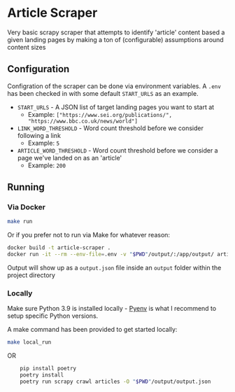 # Article Scraper

Very basic scrapy scraper that attempts to identify 'article' content based a given landing pages by making a ton of (configurable) assumptions around content sizes

## Configuration

Configration of the scraper can be done via environment variables. A `.env` has been checked in with some default `START_URLS` as an example. 

- `START_URLS` - A JSON list of target landing pages you want to start at
    - Example: `["https://www.sei.org/publications/", "https://www.bbc.co.uk/news/world"]`
- `LINK_WORD_THRESHOLD` - Word count threshold before we consider following a link
    - Example: `5`
- `ARTICLE_WORD_THRESHOLD` - Word count threshold before we consider a page we've landed on as an 'article'
    -  Example: `200`

## Running

### Via Docker

```bash
make run
```

Or if you prefer not to run via Make for whatever reason:

```bash
docker build -t article-scraper .
docker run -it --rm --env-file=.env -v "$PWD"/output/:/app/output/ article-scraper
```

Output will show up as a `output.json` file inside an `output` folder within the project directory


### Locally

Make sure Python 3.9 is installed locally - [Pyenv](https://software.opensuse.org/package/pyenv) is what I recommend to setup specific Python versions.

A make command has been provided to get started locally:
```bash 
make local_run
```

OR

```bash
	pip install poetry
	poetry install
    poetry run scrapy crawl articles -O "$PWD"/output/output.json
```